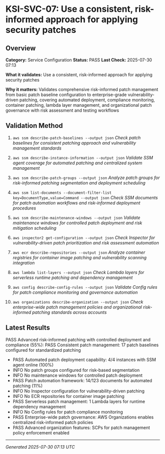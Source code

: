 # KSI-SVC-07: Use a consistent, risk-informed approach for applying security patches

## Overview

**Category:** Service Configuration
**Status:** PASS
**Last Check:** 2025-07-30 07:13

**What it validates:** Use a consistent, risk-informed approach for applying security patches

**Why it matters:** Validates comprehensive risk-informed patch management from basic patch baseline configuration to enterprise-grade vulnerability-driven patching, covering automated deployment, compliance monitoring, container patching, lambda layer management, and organizational patch governance with risk assessment and testing workflows

## Validation Method

1. `aws ssm describe-patch-baselines --output json`
   *Check patch baselines for consistent patching approach and vulnerability management standards*

2. `aws ssm describe-instance-information --output json`
   *Validate SSM agent coverage for automated patching and centralized system management*

3. `aws ssm describe-patch-groups --output json`
   *Analyze patch groups for risk-informed patching segmentation and deployment scheduling*

4. `aws ssm list-documents --document-filter-list key=DocumentType,value=Command --output json`
   *Check SSM documents for patch automation workflows and risk-informed deployment procedures*

5. `aws ssm describe-maintenance-windows --output json`
   *Validate maintenance windows for controlled patch deployment and risk mitigation scheduling*

6. `aws inspector2 get-configuration --output json`
   *Check Inspector for vulnerability-driven patch prioritization and risk assessment automation*

7. `aws ecr describe-repositories --output json`
   *Analyze container registries for container image patching and vulnerability scanning integration*

8. `aws lambda list-layers --output json`
   *Check Lambda layers for serverless runtime patching and dependency management*

9. `aws config describe-config-rules --output json`
   *Validate Config rules for patch compliance monitoring and governance automation*

10. `aws organizations describe-organization --output json`
   *Check enterprise-wide patch management policies and organizational risk-informed patching standards across accounts*

## Latest Results

PASS Advanced risk-informed patching with controlled deployment and compliance (55%): PASS Consistent patch management: 17 patch baselines configured for standardized patching
- PASS Automated patch deployment capability: 4/4 instances with SSM agent online (100%)
- INFO No patch groups configured for risk-based segmentation
- INFO No maintenance windows for controlled patch deployment
- PASS Patch automation framework: 14/123 documents for automated patching (11%)
- INFO No Inspector configuration for vulnerability-driven patching
- INFO No ECR repositories for container image patching
- PASS Serverless patch management: 1 Lambda layers for runtime dependency management
- INFO No Config rules for patch compliance monitoring
- PASS Enterprise-wide patch governance: AWS Organizations enables centralized risk-informed patch policies
- PASS Advanced organization features: SCPs for patch management policy enforcement enabled

---
*Generated 2025-07-30 07:13 UTC*